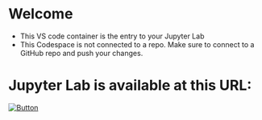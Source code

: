 # Welcome
- This VS code container is the entry to your Jupyter Lab
- This Codespace is not connected to a repo. Make sure to connect to a GitHub repo and push your changes.
  
# Jupyter Lab is available at this URL:

[![Button]][Link]

[Button]: https://img.shields.io/badge/Open%20Jupyter%20Lab-37a779?style=for-the-badge

[Link]: https://$CODESPACE_NAME-8889.app.github.dev"


